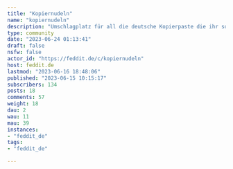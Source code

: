```yaml
---
title: "Kopiernudeln" 
name: "kopiernudeln"
description: "Umschlagplatz für all die deutsche Kopierpaste die ihr so auf Feddit aufgreift"
type: community
date: "2023-06-24 01:13:41"
draft: false
nsfw: false
actor_id: "https://feddit.de/c/kopiernudeln"
host: feddit.de
lastmod: "2023-06-16 18:48:06"
published: "2023-06-15 10:15:17"
subscribers: 134
posts: 18
comments: 57
weight: 18
dau: 2
wau: 11
mau: 39
instances:
- "feddit_de"
tags: 
- "feddit_de"

---
```

